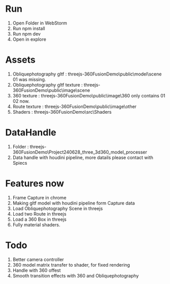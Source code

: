 # Run
1. Open Folder in WebStorm 
2. Run npm install
3. Run npm dev
4. Open in explore

# Assets
1. Obliquephotography gltf : threejs-360FusionDemo\public\model\scene
   01 was missing.
2. Obliquephotography gltf texture : threejs-360FusionDemo\public\image\scene
3. 360 texture : threejs-360FusionDemo\public\image\360
   only contains 01 02 now.
4. Route texture : threejs-360FusionDemo\public\image\other
5. Shaders : threejs-360FusionDemo\src\Shaders

# DataHandle
1. Folder : threejs-360FusionDemo\Project240628_three_3d360_model_processer
2. Data handle with houdini pipeline, more datails please contact with Spiecs

# Features now
1. Frame Capture in chrome
2. Making gltf model with houdini pipeline form Capture data
3. Load Obliquephotography Scene in threejs
4. Load two Route in threejs
5. Load a 360 Box in threejs
6. Fully material shaders.

# Todo
1. Better camera controller
2. 360 model matrix transfer to shader, for fixed rendering 
3. Handle with 360 offest
4. Smooth transition effects with 360 and Obliquephotography